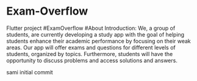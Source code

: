 # Exam-Overflow
Flutter project
#ExamOverflow
#About
Introduction:
We, a group of students, are currently developing a study app with the goal of helping students enhance their academic performance by focusing on their weak areas. Our app will offer exams and questions for different levels of students, organized by topics. Furthermore, students will have the opportunity to discuss problems and access solutions and answers.

sami initial commit
